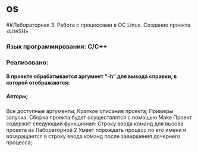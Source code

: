 # os
##Лабораторная 3. Работа с процессами в ОС Linux. Создание проекта «LiteSH»


### Язык программирования: С/С++

### Реализовано:
#### В проекте обрабатывается аргумент "-h" для вывода справки, в которой отображаются:
##### Авторы;
  Все доступные аргументы;
  Краткое описание проекта;
  Примеры запуска.
Сборка проекта будет осуществлятся с помощью Make
Проект содержит следующий функционал:
  Строку ввода команд для вызова проекта из Лабораторной 2
  Умеет порождать процесс по его имени и возвращается в строку ввода команд после завершения дочернего процесса;
